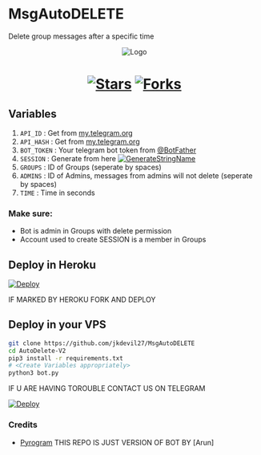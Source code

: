 # MsgAutoDELETE
Delete group messages after a specific time<p align="center">
  <img src="https://telegra.ph/file/7a2468e04559a005dd009.jpg" alt="Logo">
</p>
<h1 align="center">

[![Stars](https://img.shields.io/github/stars/jkdevil27/MsgAutoDELETE?style=flat-square&color=yellow)](https://github.com/jkdevil27/MsgAutoDELETE/stargazers)
[![Forks](https://img.shields.io/github/forks/jkdevil27/MsgAutoDELETE?style=flat-square&color=orange)](https://github.com/jkdevil27/MsgAutoDELETE/fork)
## Variables
1. `API_ID` : Get from [my.telegram.org](https://my.telegram.org/)
2. `API_HASH` : Get from [my.telegram.org](https://my.telegram.org)
3. `BOT_TOKEN` : Your telegram bot token from [@BotFather](https://t.me/BotFather)
4. `SESSION` : Generate from here [![GenerateStringName](https://img.shields.io/badge/repl.it-generateStringName-yellowgreen)](https://repl.it/@subinps/getStringName)
5. `GROUPS` : ID of Groups (seperate by spaces)
6. `ADMINS` : ID of Admins, messages from admins will not delete (seperate by spaces)
7. `TIME` : Time in seconds

### Make sure:
- Bot is admin in Groups with delete permission
- Account used to create SESSION is a member in Groups

## Deploy in Heroku
 [![Deploy](https://www.herokucdn.com/deploy/button.svg)](https://heroku.com/deploy?template=https://github.com/jnaneshtngowda/messagedeletebotj)

IF MARKED BY HEROKU FORK AND DEPLOY 

## Deploy in your VPS

```sh
git clone https://github.com/jkdevil27/MsgAutoDELETE
cd AutoDelete-V2
pip3 install -r requirements.txt
# <Create Variables appropriately>
python3 bot.py
```
IF U ARE HAVING TOROUBLE CONTACT US ON TELEGRAM 

[![Deploy](https://telegra.ph/file/811dee516e504af46eb73.jpg)](https://T.ME/ASTROFLIX)
### Credits
- [Pyrogram](https://github.com/pyrogram/pyrogram)
THIS REPO IS JUST VERSION OF BOT BY 
 [Arun]
